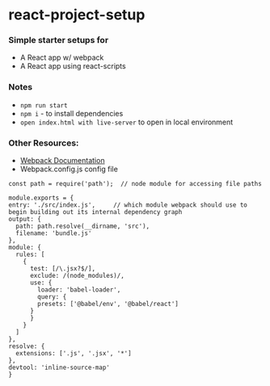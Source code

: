 # react-project-setup

### Simple starter setups for 
  * A React app w/ webpack
  * A React app using react-scripts
  
### Notes
  * `npm run start`
  * `npm i` - to install dependencies
  * `open index.html with live-server` to open in local environment

### Other Resources: 
  * [Webpack Documentation](https://webpack.js.org/concepts/)
  * Webpack.config.js config file 
  ``` 
const path = require('path');  // node module for accessing file paths

module.exports = { 
  entry: './src/index.js',     // which module webpack should use to begin building out its internal dependency graph
  output: {
    path: path.resolve(__dirname, 'src'),
    filename: 'bundle.js'     
  },
  module: {
    rules: [
      {
        test: [/\.jsx?$/],
        exclude: /(node_modules)/,
        use: { 
          loader: 'babel-loader', 
          query: {
          presets: ['@babel/env', '@babel/react']
        }
        }
      }
    ]
  },
  resolve: {
    extensions: ['.js', '.jsx', '*']
  },
  devtool: 'inline-source-map'
}
```

